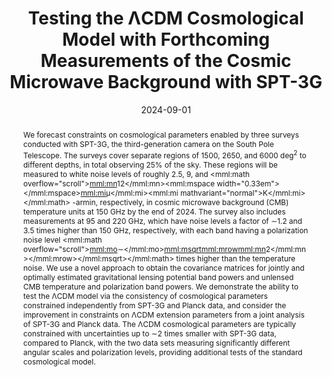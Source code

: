 ---
title: "Testing the ΛCDM Cosmological Model with Forthcoming Measurements of the Cosmic Microwave Background with SPT-3G"
collection: "publications"
category: "co_papers"
permalink: /publications/2024ApJ9734P
link: https://ui.adsabs.harvard.edu/abs/2024ApJ...973....4P/abstract
date: 2024-09-01
venue: "The Astrophysical Journal"
citation: "Raghunathan, S., Ade, P. A. R., Anderson, A. J., et al. (2024), Physical Review Letters, 133, 121004."
abstract: "We forecast constraints on cosmological parameters enabled by three surveys conducted with SPT-3G, the third-generation camera on the South Pole Telescope. The surveys cover separate regions of 1500, 2650, and 6000 deg<SUP>2</SUP> to different depths, in total observing 25% of the sky. These regions will be measured to white noise levels of roughly 2.5, 9, and <inline-formula> <mml:math overflow=\"scroll\"><mml:mn>12</mml:mn><mml:mspace width=\"0.33em\"></mml:mspace><mml:mi>μ</mml:mi><mml:mi mathvariant=\"normal\">K</mml:mi></mml:math> </inline-formula>-armin, respectively, in cosmic microwave background (CMB) temperature units at 150 GHz by the end of 2024. The survey also includes measurements at 95 and 220 GHz, which have noise levels a factor of ∼1.2 and 3.5 times higher than 150 GHz, respectively, with each band having a polarization noise level <inline-formula> <mml:math overflow=\"scroll\"><mml:mo>∼</mml:mo><mml:msqrt><mml:mrow><mml:mn>2</mml:mn></mml:mrow></mml:msqrt></mml:math> </inline-formula> times higher than the temperature noise. We use a novel approach to obtain the covariance matrices for jointly and optimally estimated gravitational lensing potential band powers and unlensed CMB temperature and polarization band powers. We demonstrate the ability to test the ΛCDM model via the consistency of cosmological parameters constrained independently from SPT-3G and Planck data, and consider the improvement in constraints on ΛCDM extension parameters from a joint analysis of SPT-3G and Planck data. The ΛCDM cosmological parameters are typically constrained with uncertainties up to ∼2 times smaller with SPT-3G data, compared to Planck, with the two data sets measuring significantly different angular scales and polarization levels, providing additional tests of the standard cosmological model."
---